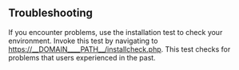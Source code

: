 ## Troubleshooting

If you encounter problems, use the installation test to check your environment.
Invoke this test by navigating to <https://__DOMAIN____PATH__/installcheck.php>. This test checks for problems that users experienced in the past.

